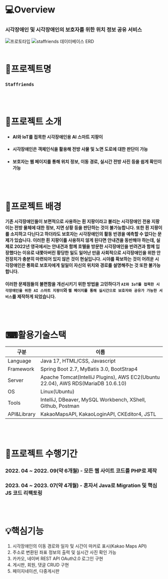 # 💻Overview
### 시각장애인 및 시각장애인의 보호자를 위한 위치 정보 공유 서비스

![프로토타입](https://github.com/sungwoo-jo/Staffriends-Project/assets/110444315/8d2c2cd2-83bc-428d-9d16-fdead7673db7)
![staffriends 데이터베이스 ERD](https://github.com/sungwoo-jo/Staffriends-Project/assets/110444315/8f48b19d-239d-497a-b319-76c76ff71e1f)
<br/><br/>

# 🧶프로젝트명  
### `Staffriends`
<br/><br/>

# 🎤프로젝트 소개
- #### AI와 IoT를 접목한 시각장애인용 AI 스마트 지팡이
- #### 시각장애인은 객체인식을 활용해 전방 사물 및 노면 도로에 대한 판단이 가능
- #### 보호자는 웹 페이지를 통해 위치 정보, 이동 경로, 실시간 전방 사진 등을 쉽게 확인이 가능
<br/><br/>

# 📄프로젝트 배경
#### 기존 시각장애인들이 보편적으로 사용하는 흰 지팡이라고 불리는 시각장애인 전용 지팡이는 전방 물체에 대한 정보, 지면 상황 등을 판단하는 것이 불가능합니다. 또한 흰 지팡이를 소지하고 다닌다고 하더라도 보호자는 시각장애인의 활동 반경을 예측할 수 없다는 문제가 있습니다. 이러한 흰 지팡이를 사용하지 않게 된다면 안내견을 동반해야 하는데, 실제로 2022년 영국에서는 안내견과 함께 호텔을 방문한 시각장애인을 반려견과 함께 입장했다는 이유로 내쫓아버린 황당한 일도 일어난 만큼 사회적으로 시각장애인을 위한 안전장치가 충분히 마련되어 있지 않은 것이 현실입니다. 시야를 확보하는 것이 어려운 시각장애인은 통화로 보호자에게 일일이 자신의 위치와 경로를 설명해주는 것 또한 불가능합니다. <br/>
#### 이러한 문제점들의 불편함을 개선시키기 위한 방법을 고민하다가 `AI와 IoT를 접목한 시각장애인을 위한 AI 스마트 지팡이`와 `웹 페이지를 통해 실시간으로 보호자와 공유가 가능한 서비스`를 제작하게 되었습니다.
<br/><br/>

# ⌨활용기술스택
|구분|이름|
|------|---|
|Language|Java 17, HTML/CSS, Javascript|
|Framework|Spring Boot 2.7, MyBatis 3.0, BootStrap4|
|Server|Apache Tomcat(IntelliJ Plugins), AWS EC2(Ubuntu 22.04), AWS RDS(MariaDB 10.6.10)|
|OS|Linux(Ubuntu)|
|Tools|IntelliJ, DBeaver, MySQL Workbench, XShell, Github, Postman|
|API&Library|KakaoMapsAPI, KakaoLoginAPI, CKEditor4, JSTL|
<br/><br/>


# 📆프로젝트 수행기간
### 2022. 04 ~ 2022. 09(약 6개월) - 모든 웹 사이트 코드를 PHP로 제작
### 2023. 04 ~ 2023. 07(약 4개월) - 혼자서 Java로 Migration 및 핵심 JS 코드 리팩토링
<br/><br/>

# 💡핵심기능
1. 시각장애인의 이동 경로와 일자 및 시간이 마커로 표시(Kakao Maps API)
2. 주소로 변환된 좌표 정보의 출력 및 실시간 사진 확인 가능
3. 카카오, 네이버 REST API OAuth2.0 로그인 구현
4. 게시판, 회원, 댓글 CRUD 구현
5. 페이지네이션, 다중게시판
